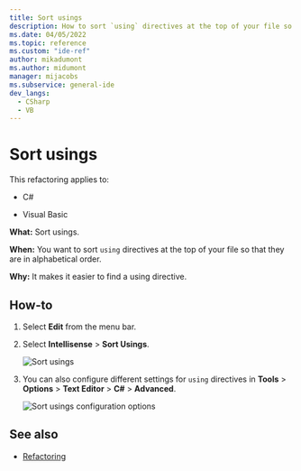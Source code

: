```yaml
---
title: Sort usings
description: How to sort `using` directives at the top of your file so that they are in alphabetical order.
ms.date: 04/05/2022
ms.topic: reference
ms.custom: "ide-ref"
author: mikadumont
ms.author: midumont
manager: mijacobs
ms.subservice: general-ide
dev_langs:
  - CSharp
  - VB
---
```

# Sort usings

This refactoring applies to:

- C#

- Visual Basic

**What:** Sort usings.

**When:** You want to sort `using` directives at the top of your file so that they are in alphabetical order. 

**Why:** It makes it easier to find a using directive.

## How-to

1. Select **Edit** from the menu bar.
2. Select **Intellisense** > **Sort Usings**.

   ![Sort usings](media/sort-usings.png)

3. You can also configure different settings for `using` directives in **Tools** > **Options** > **Text Editor** > **C#** > **Advanced**.

   ![Sort usings configuration options](media/sort-usings-configuration-options.png)

## See also

- [Refactoring](../refactoring-in-visual-studio.md)
